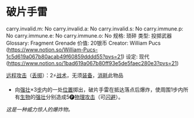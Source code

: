 # 破片手雷

carry.invalid.m: No
carry.invalid.a: No
carry.invalid.s: No
carry.immune.p: No
carry.immune.e: No
carry.immune.o: No
规格: 琐碎
类型: 投掷武器
Glossary: Fragment Grenade
价值: 20银币
Creator: William Pucs (https://www.notion.so/William-Pucs-1c5d619a067b80acab49f60859dddd55?pvs=21)
设定: 现代 (https://www.notion.so/1bad619a067b80ff93e5de5faec280e3?pvs=21)

<aside>

[远程攻击](https://www.notion.so/1b4d619a067b805f8c27e6cffc369b74?pvs=21)（[丢掷](https://www.notion.so/1b6d619a067b80d3933ddcb34e1b3ead?pvs=21)）：2⚡️[战术](https://www.notion.so/1b3d619a067b8051b6eaffd160aee01c?pvs=21)，无须[装备](https://www.notion.so/1b3d619a067b80f99057fe3412922dd5?pvs=21)，[消耗](https://www.notion.so/1b3d619a067b80789d16e44120e1be39?pvs=21)此物品

- 向[强壮](https://www.notion.so/1b3d619a067b8018b6a6d9d43490bbdc?pvs=21)×3[步](https://www.notion.so/1b3d619a067b800fb1cfe9f0ef45b9ef?pvs=21)内的一处[位置](https://www.notion.so/1b3d619a067b805198ace5211c15da45?pvs=21)掷出，破片手雷在抵达落点后爆炸，使周围1步内所有[生物](https://www.notion.so/1b3d619a067b80d0bbe1d113bf20ff1f?pvs=21)的[强壮](https://www.notion.so/1b3d619a067b8018b6a6d9d43490bbdc?pvs=21)分别造成5🅟[物理攻击](https://www.notion.so/1b4d619a067b801e990cfa56185bd47c?pvs=21)（可[闪避](https://www.notion.so/1b4d619a067b802bac11faba310fa6c8?pvs=21)）。
</aside>

*这是一种威力惊人的爆炸物。*